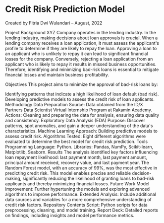 # Credit Risk Prediction Model
Created by Fitria Dwi Wulandari – August, 2022

Project Background
XYZ Company operates in the lending industry. In the lending industry, making decisions about loan approvals is crucial. When a lending company receives a loan application, it must assess the applicant's profile to determine if they are likely to repay the loan. Approving a loan to an applicant who is unlikely to repay it can lead to significant financial losses for the company. Conversely, rejecting a loan application from an applicant who is likely to repay it results in missed business opportunities. Therefore, identifying and minimizing bad-risk loans is essential to mitigate financial losses and maintain business profitability.

Objectives
This project aims to minimize the approval of bad-risk loans by:

Identifying patterns that indicate a high likelihood of loan default (bad risk).
Developing predictive models to assess the credit risk of loan applicants.
Methodology
Data Preparation
Source: Data obtained from the ID/X Partners Data Scientist Virtual Internship Program at Rakamin Academy.
Actions: Cleaning and preparing the data for analysis, ensuring data quality and consistency.
Exploratory Data Analysis (EDA)
Purpose: Discover patterns, spot anomalies, and gain a deeper understanding of the data's characteristics.
Machine Learning
Approach: Building predictive models to assess credit risk.
Algorithms Tested: Eight different algorithms were evaluated to determine the best model for credit risk prediction.
Tools
Programming Language: Python.
Libraries: Pandas, NumPy, Scikit-learn, Matplotlib, Seaborn.
Results
The analysis identified key factors influencing loan repayment likelihood: last payment month, last payment amount, principal amount received, recovery value, and last payment year.
The Random Forest model, with an accuracy of 99%, was the most effective in predicting credit risk. This model enables precise and reliable decision-making, significantly reducing the likelihood of granting loans to bad-risk applicants and thereby minimizing financial losses.
Future Work
Model Improvement: Further hypertuning the models and exploring advanced algorithms to improve performance.
Extended Analysis: Include additional data sources and variables for a more comprehensive understanding of credit risk factors.
Repository Contents
Script: Python scripts for data preprocessing, cleaning, and model training.
Report Deck: Detailed reports on findings, including insights and model performance metrics.
